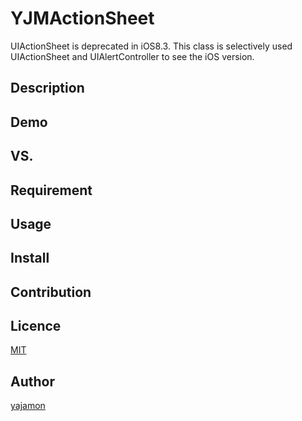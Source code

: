 # YJMActionSheet
UIActionSheet is deprecated in iOS8.3. This class is selectively used UIActionSheet and UIAlertController to see the iOS version.

## Description

## Demo

## VS. 

## Requirement

## Usage

## Install

## Contribution

## Licence

[MIT](https://github.com/yajamon/YJMActionSheet/blob/master/LICENSE)

## Author

[yajamon](https://github.com/yajamon)
